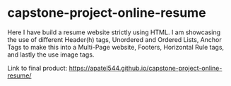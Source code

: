 # capstone-project-online-resume

Here I have build a resume website strictly using HTML. I am showcasing the use of different Header(h) tags, Unordered and Ordered Lists, Anchor Tags to make this into a Multi-Page website, Footers, Horizontal Rule tags, and lastly the use image tags.

Link to final product: https://apatel544.github.io/capstone-project-online-resume/
